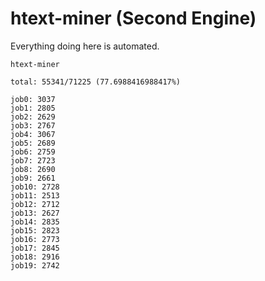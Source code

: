 # htext-miner (Second Engine)

Everything doing here is automated.

```
htext-miner

total: 55341/71225 (77.6988416988417%)

job0: 3037
job1: 2805
job2: 2629
job3: 2767
job4: 3067
job5: 2689
job6: 2759
job7: 2723
job8: 2690
job9: 2661
job10: 2728
job11: 2513
job12: 2712
job13: 2627
job14: 2835
job15: 2823
job16: 2773
job17: 2845
job18: 2916
job19: 2742
```